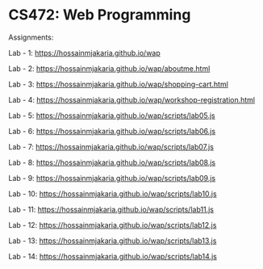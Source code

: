# CS472: Web Programming

Assignments:

Lab - 1: https://hossainmjakaria.github.io/wap

Lab - 2: https://hossainmjakaria.github.io/wap/aboutme.html

Lab - 3: https://hossainmjakaria.github.io/wap/shopping-cart.html

Lab - 4: https://hossainmjakaria.github.io/wap/workshop-registration.html

Lab - 5: https://hossainmjakaria.github.io/wap/scripts/lab05.js

Lab - 6: https://hossainmjakaria.github.io/wap/scripts/lab06.js

Lab - 7: https://hossainmjakaria.github.io/wap/scripts/lab07.js

Lab - 8: https://hossainmjakaria.github.io/wap/scripts/lab08.js

Lab - 9: https://hossainmjakaria.github.io/wap/scripts/lab09.js

Lab - 10: https://hossainmjakaria.github.io/wap/scripts/lab10.js

Lab - 11: https://hossainmjakaria.github.io/wap/scripts/lab11.js

Lab - 12: https://hossainmjakaria.github.io/wap/scripts/lab12.js

Lab - 13: https://hossainmjakaria.github.io/wap/scripts/lab13.js

Lab - 14: https://hossainmjakaria.github.io/wap/scripts/lab14.js